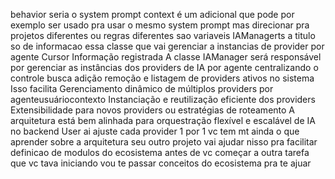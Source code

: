 behavior seria o system prompt context é um adicional que pode por exemplo ser usado pra usar o mesmo system prompt mas direcionar pra projetos diferentes ou regras diferentes
sao variaveis
IAManagerts a titulo so de informacao essa classe que vai gerenciar a instancias de provider por agente
Cursor
 Informação registrada
A classe IAManager será responsável por gerenciar as instâncias dos providers de IA por agente centralizando o controle busca adição remoção e listagem de providers ativos no sistema
Isso facilita
 Gerenciamento dinâmico de múltiplos providers por agenteusuáriocontexto
 Instanciação e reutilização eficiente dos providers
 Extensibilidade para novos providers ou estratégias de roteamento
A arquitetura está bem alinhada para orquestração flexível e escalável de IA no backend
User
ai ajuste cada provider 1 por 1
vc tem mt ainda o que aprender sobre a arquitetura  seu outro projeto vai ajudar nisso pra facilitar definicao de modulos do ecosistema antes de vc começar a outra tarefa que vc tava iniciando vou te passar conceitos do ecosistema pra te ajuar